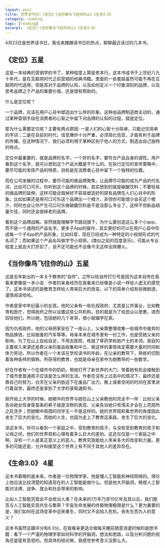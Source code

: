 ```yaml
---
layout: post
title: 世界读书日|《定位》《当你像鸟飞往你的山》《生命3.0》
category: reading
tags: [reading]
excerpt: 《定位》《当你像鸟飞往你的山》《生命3.0》
---
```


4月23日是世界读书日，我也来蹭蹭读书日的热点，聊聊最近读过的几本书。

## 《定位》五星

这是一本经典的营销学的书了，某种程度上算是老本行。这本书成书于上世纪八九十年代，是在互联网时代之前营销的经典书籍。里面的一些套路虽然可能不再在互联网时代适用，但是其对于品牌的认知，以及如何定义一个印象深刻的品牌，以及思考品牌之于产品的重要价值，还是很有帮助的。

什么是定位呢？

一个品牌，应该在用户心目中塑造出什么样的形象。这种由品牌制造商主动的，通过某种营销手段在消费者的心智之中留下对品牌的认知的过程，就是定位。

那为什么需要定位呢？主要有两点原因: 一是人们的心智十分简单，只能记住简单的字词；二是在目前的时代，信息爆炸十分严重，必须简化信息，才能有利于品牌的传播。在这种情况下，我们必须利用于某种区别于他人的方式，制造出自己独特的特点。

定位中最重要的，就是品牌的名字。一个好的名字，要符合产品自身的调性。用户看到这个名字，就可以想到这个产品大概是干什么的。在执行定位的宣传策略中，要尽可能的发挥产品的特质，目标是在消费者心目中留下一个独特的位置。

而在公司发展的过程中，要尽可能的做品牌聚焦，让品牌尽可能的成为产品的代名词，比如可口可乐，你听到这个品牌的时候，其实想到的就是碳酸饮料；不要轻易的做品牌的延伸，这样可能会毁掉好不容易塑造好的原有品牌在人们心目中的形象。比如如果还是用可口可乐这个品牌出一个橙汁，非但你可能很少会买这个橙汁，同时也会让你产生可口可乐做碳酸饮料是不是没那么专业了，这样不但新品销量欠佳，同时还会毁掉老的品牌。

看到这个品牌战略。突然就能理解字节跳动旗下，为什么要创造这么多个小app，而不是一个通用的产品名字。更多子App的操作，其实更好的可以在用户心目中形成每一个子App的产品形象，比如抖音，现在已经成为一种特定的小视频形式的代名词了；而如果这个产品名叫做字节小视频，(类似之前的百度音乐)，可能从专业程度上就会大打折扣了，说不定可能也不会像今天这样全网爆火。

## 《当你像鸟飞往你的山》五星

这是去年新出的一本关于教育的”自传”。之所以给自传打引号是因为这本自传在我看来更像是一本小说：作者的亲身经历在我看来已经像是小说一样给人虚无的感觉了。这本书讲述的是教育怎样给人带来巨大的改变。以下的简单介绍有些微剧透，谨慎阅读哈哈。

作者是家中年纪最小的女孩。他的父亲有一些仇视政府，尤其是公共事业，比如教育和医疗，觉得政府之所以设置这些公共机构，目的就是为了给民众以恩惠，进而奴役他们。所以她，包括她的几个哥哥，很小就辍学在家。

因为仇视政府，他的父母把家安在了一座山上，父亲靠整理收集一些城市中废弃的物品换钱，比如报废的汽车等等。母亲本来在城市里有一份工作，也是受她父亲的影响，为了在山上自给自足，不用去医院，练就了草药学和助产士的本领。家庭的主要收入来源还是靠父亲的废品收集和中立，做这样的事情肯定需要大量的时间和体力劳动，所以作者在一个本该在学校读书的年龄，在父亲的教导下，熟练的切割着各种各样的钢铁。所获得的教育，也就是母亲在家中为她教导的一些数学。

好在作者有一个在城市中的奶奶，帮她打开了新世界的大门，带着她有机会接触到了城市里普通孩子应该是怎么样的生活。作者在没有上过高中的情况下，最终还是靠自己的努力，白天在父亲的胁迫下在废品厂出力，晚上或者空闲的时间在家里进行着自学。最终还是拿到了大学的录取通知书。

刚开始上大学的时候，她眼中的世界与她在山上父亲教他的完全不一样：比如父亲告诉她女性身穿苗条的裤子就是淫秽的表现、父亲告诉她只有懦夫才会在上完厕所之后洗手；而她眼中周围的同学无一不是这样的。她的世界观和看世界的角度因此发生了巨大的变化。而她的人生，也因为走上了教育这条路，发生了巨大的变化。

读这本书，你可以看到一个家庭之中，受到教育的孩子，与没有受到教育的孩子和父母之间，他们的世界观和心理有着多么巨大的差别。这还仅仅是一个家庭之中啊，没有一个人是真正意义上的恶人。教育究竟能给人带来多大的改变和力量。更多的可能还是，允许和接受这个世界上有不同于其他人的差异存在。

## 《生命3.0》 4星

这本书着眼的是未来。作者是一位物理学家，他是懂人工智能和神经网络的。理论上他应该比较清楚的知道现在的人工智能能做什么。但是他大开脑洞，畅想人工智能对法律、战争、就业和社会带来的影响。

比如人工智能究竟会不会统治人类？在未来的1万年乃至10亿年及其以后，我们能否与人工智能实现共生与繁荣？宇宙生命发展的终极物理极限是什么？更为重要的是，我们如何在这场变革中迎来重生，同时又不会陷入危机，丧失生而为人的意义？

这本书虽然豆瓣评分有8.3分。在我看来更适合做每天睡前随意消遣时候的遐想书籍：看下一个严谨的物理学家如何科学的开脑洞，想法和思路，以及分析问题的视角还是蛮有意思的。但具体的结论嘛，我感觉参考意义没那么大。